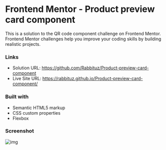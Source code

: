 # Frontend Mentor - Product preview card component

This is a solution to the QR code component challenge on Frontend Mentor. Frontend Mentor challenges help you improve your coding skills by building realistic projects.
### Links

- Solution URL: https://github.com/Rabbituz/Product-preview-card-component
- Live Site URL: https://rabbituz.github.io/Product-preview-card-component/

### Built with

- Semantic HTML5 markup
- CSS custom properties
- Flexbox

### Screenshot

![img](https://github.com/Rabbituz/Product-preview-card-component/assets/107909869/f9e3271a-dee5-4a93-a7c2-31384ec6feec)
